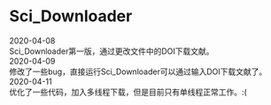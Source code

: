 # Sci_Downloader

2020-04-08  
	Sci_Downloader第一版，通过更改文件中的DOI下载文献。  
2020-04-09  
	修改了一些bug，直接运行Sci_Downloader可以通过输入DOI下载文献了。  
2020-04-11  
	优化了一些代码，加入多线程下载，但是目前只有单线程正常工作。:(